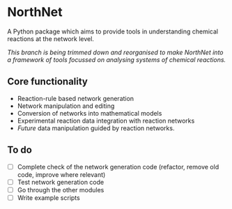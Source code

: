 # NorthNet

A Python package which aims to provide tools in understanding chemical reactions at the network level.

*This branch is being trimmed down and reorganised to make NorthNet into a framework of tools focussed on analysing systems of chemical reactions.*

## Core functionality

- Reaction-rule based network generation
- Network manipulation and editing
- Conversion of networks into mathematical models
- Experimental reaction data integration with reaction networks
- *Future* data manipulation guided by reaction networks.

## To do

- [ ] Complete check of the network generation code (refactor, remove old code, improve where relevant)
- [ ] Test network generation code
- [ ] Go through the other modules
- [ ] Write example scripts
